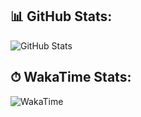 
## 📊 GitHub Stats:

![GitHub Stats](https://github-readme-stats.vercel.app/api?username=huseinmirahmatov&show_icons=true&theme=radical)

## ⏱ WakaTime Stats:

![WakaTime](https://github-readme-stats.vercel.app/api/wakatime?username=dnneeep&theme=github)

